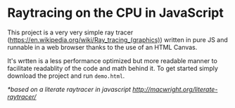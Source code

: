 # Raytracing on the CPU in JavaScript
This project is a very very simple ray tracer (https://en.wikipedia.org/wiki/Ray_tracing_(graphics)) written in pure JS and runnable in a web browser thanks to the use of an HTML Canvas.

It's wrtten is a less performance optimized but more readable manner to facilitate readablity of the code and math behind it. To get started simply download the project and run `demo.html`.

_*based on a literate raytracer in javascript http://macwright.org/literate-raytracer/_
